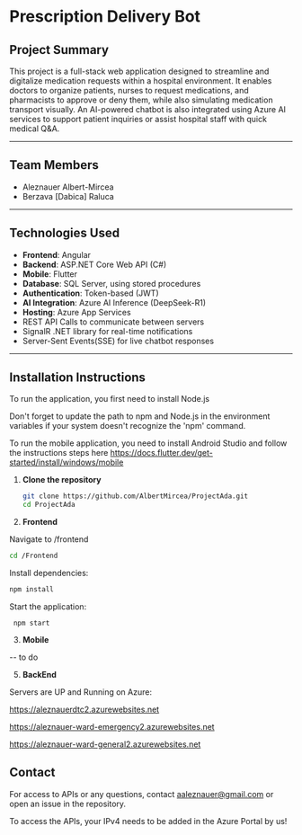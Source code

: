 # Prescription Delivery Bot

## Project Summary

This project is a full-stack web application designed to streamline and digitalize medication requests within a hospital environment. It enables doctors to organize patients, nurses to request medications, and pharmacists to approve or deny them, while also simulating medication transport visually. An AI-powered chatbot is also integrated using Azure AI services to support patient inquiries or assist hospital staff with quick medical Q&A.

---

## Team Members

- Aleznauer Albert-Mircea
- Berzava [Dabica] Raluca

---


## Technologies Used

- **Frontend**: Angular  
- **Backend**: ASP.NET Core Web API (C#)
- **Mobile**: Flutter 
- **Database**: SQL Server, using stored procedures  
- **Authentication**: Token-based (JWT)  
- **AI Integration**: Azure AI Inference (DeepSeek-R1)  
- **Hosting**: Azure App Services
- REST API Calls to communicate between servers
- SignalR .NET library for real-time notifications
- Server-Sent Events(SSE) for live chatbot responses


---

## Installation Instructions

To run the application, you first need to install Node.js

Don't forget to update the path to npm and Node.js in the environment variables if your system doesn't recognize the 'npm' command.

To run the mobile application, you need to install Android Studio and follow the instructions steps here https://docs.flutter.dev/get-started/install/windows/mobile

1. **Clone the repository**
   ```bash
   git clone https://github.com/AlbertMircea/ProjectAda.git
   cd ProjectAda
   
2. **Frontend**

   
Navigate to /frontend
   ```bash
   cd /Frontend
   ```
Install dependencies:
   ```bash
   npm install
   ```
Start the application:
  ```base
   npm start
  ```


3. **Mobile**
   
-- to do
   
5. **BackEnd**


Servers are UP and Running on Azure:
   
https://aleznauerdtc2.azurewebsites.net

https://aleznauer-ward-emergency2.azurewebsites.net

https://aleznauer-ward-general2.azurewebsites.net



## Contact
For access to APIs or any questions, contact aaleznauer@gmail.com or open an issue in the repository.

To access the APIs, your IPv4 needs to be added in the Azure Portal by us!


   
